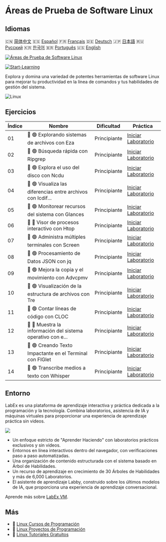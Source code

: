 # Áreas de Prueba de Software Linux

## Idiomas

🇨🇳 [简体中文](README_zh.md) 🇪🇸 [Español](README_es.md) 🇫🇷 [Français](README_fr.md) 🇩🇪 [Deutsch](README_de.md) 🇯🇵 [日本語](README_ja.md) 🇷🇺 [Русский](README_ru.md) 🇰🇷 [한국어](README_ko.md) 🇧🇷 [Português](README_pt.md) 🇺🇸 [English](README.md) 

[![Áreas de Prueba de Software Linux](https://cover-creator.labex.io/linux-software-playgrounds.png?lang=es)](https://labex.io/es/courses/linux-software-playgrounds)

[![Start-Learning](https://img.shields.io/badge/Start-Learning-whitesmoke?style=for-the-badge)](https://labex.io/es/courses/linux-software-playgrounds)

Explora y domina una variedad de potentes herramientas de software Linux para mejorar tu productividad en la línea de comandos y tus habilidades de gestión del sistema.

![Linux](https://img.shields.io/badge/Linux-whitesmoke?style=for-the-badge&logo=linux)


## Ejercicios

|   Índice | Nombre                                                      | Dificultad   | Práctica                                                                                                                                 |
|----------|-------------------------------------------------------------|--------------|------------------------------------------------------------------------------------------------------------------------------------------|
|       01 | 📖 🟢 Explorando sistemas de archivos con Eza               | Principiante | <a target='_blank' href='https://labex.io/es/tutorials/linux-exploring-file-systems-with-eza-295948'>Iniciar Laboratorio</a>             |
|       02 | 📖 🟢 Búsqueda rápida con Ripgrep                           | Principiante | <a target='_blank' href='https://labex.io/es/tutorials/linux-fast-searching-with-ripgrep-384504'>Iniciar Laboratorio</a>                 |
|       03 | 📖 🟢 Explora el uso del disco con Ncdu                     | Principiante | <a target='_blank' href='https://labex.io/es/tutorials/linux-explore-disk-usage-with-ncdu-296141'>Iniciar Laboratorio</a>                |
|       04 | 📖 🟢 Visualiza las diferencias entre archivos con Icdif... | Principiante | <a target='_blank' href='https://labex.io/es/tutorials/linux-visualize-file-differences-with-icdiff-272381'>Iniciar Laboratorio</a>      |
|       05 | 📖 🟢 Monitorear recursos del sistema con Glances           | Principiante | <a target='_blank' href='https://labex.io/es/tutorials/linux-monitor-system-resources-with-glances-384503'>Iniciar Laboratorio</a>       |
|       06 | 📖 🔵 Visor de procesos interactivo con Htop                | Principiante | <a target='_blank' href='https://labex.io/es/tutorials/linux-interactive-process-viewer-with-htop-271667'>Iniciar Laboratorio</a>        |
|       07 | 📖 🟢 Administra múltiples terminales con Screen            | Principiante | <a target='_blank' href='https://labex.io/es/tutorials/linux-manage-multiple-terminals-with-screen-271827'>Iniciar Laboratorio</a>       |
|       08 | 📖 🟢 Procesamiento de Datos JSON con jq                    | Principiante | <a target='_blank' href='https://labex.io/es/tutorials/linux-json-data-processing-with-jq-279945'>Iniciar Laboratorio</a>                |
|       09 | 📖 🟢 Mejora la copia y el movimiento con Advcpmv           | Principiante | <a target='_blank' href='https://labex.io/es/tutorials/linux-enhance-copying-and-moving-with-advcpmv-295937'>Iniciar Laboratorio</a>     |
|       10 | 📖 🟢 Visualización de la estructura de archivos con Tre    | Principiante | <a target='_blank' href='https://labex.io/es/tutorials/linux-file-structure-visualization-with-tre-384505'>Iniciar Laboratorio</a>       |
|       11 | 📖 🟢 Contar líneas de código con CLOC                      | Principiante | <a target='_blank' href='https://labex.io/es/tutorials/linux-count-lines-of-code-with-cloc-273383'>Iniciar Laboratorio</a>               |
|       12 | 📖 🔵 Muestra la información del sistema operativo con e... | Principiante | <a target='_blank' href='https://labex.io/es/tutorials/linux-display-os-info-stylishly-with-neofetch-299825'>Iniciar Laboratorio</a>     |
|       13 | 📖 🟢 Creando Texto Impactante en el Terminal con FIGlet    | Principiante | <a target='_blank' href='https://labex.io/es/tutorials/linux-crafting-striking-terminal-text-with-figlet-272383'>Iniciar Laboratorio</a> |
|       14 | 📖 🟢 Transcribe medios a texto con Whisper                 | Principiante | <a target='_blank' href='https://labex.io/es/tutorials/linux-transcribe-media-to-text-with-whisper-289658'>Iniciar Laboratorio</a>       |

## Entorno

LabEx es una plataforma de aprendizaje interactiva y práctica dedicada a la programación y la tecnología. Combina laboratorios, asistencia de IA y máquinas virtuales para proporcionar una experiencia de aprendizaje práctica sin videos.

![](https://tutorial-screenshot.getvm.io/images/vm-1725247253.png)

- Un enfoque estricto de "Aprender Haciendo" con laboratorios prácticos exclusivos y sin videos.
- Entornos en línea interactivos dentro del navegador, con verificaciones paso a paso automatizadas.
- Una organización de contenido estructurada con el sistema basado en Árbol de Habilidades.
- Un recurso de aprendizaje en crecimiento de 30 Árboles de Habilidades y más de 6,000 Laboratorios.
- El asistente de aprendizaje Labby, construido sobre los últimos modelos de IA, que proporciona una experiencia de aprendizaje conversacional.

Aprende más sobre [LabEx VM](https://support.labex.io/using-labex/virtual-machine).

## Más

- 🔗 [Linux Cursos de Programación](https://github.com/labex-labs/awesome-programming-courses)
- 🔗 [Linux Proyectos de Programación](https://github.com/labex-labs/awesome-programming-projects)
- 🔗 [Linux Tutoriales Gratuitos](https://github.com/labex-labs/linux-free-tutorials)

